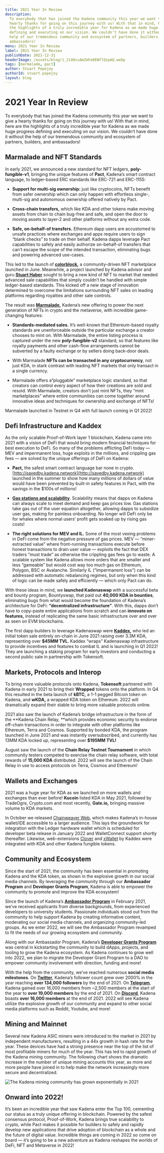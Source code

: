 ```yaml
---
title: 2021 Year In Review
description:
  To everybody that has joined the Kadena community this year we want to give a
  hearty thanks for going on this journey with us! With that in mind, here are
  the highlights of a truly incredible year for Kadena as we made huge progress
  defining and executing on our vision. We couldn’t have done it without the
  help of our tremendous community and ecosystem of partners, builders, and
  ambassadors!
menu: 2021 Year In Review
label: 2021 Year In Review
publishDate: 2021-12-31
headerImage: /assets/blog/1_2140ssAmZmFe0EWflQspAQ.webp
tags: [marmalade, pact]
author: Stuart Popejoy
authorId: stuart.popejoy
layout: blog
---
```


# 2021 Year In Review

To everybody that has joined the Kadena community this year we want to give a
hearty thanks for going on this journey with us! With that in mind, here are the
highlights of a truly incredible year for Kadena as we made huge progress
defining and executing on our vision. We couldn’t have done it without the help
of our tremendous community and ecosystem of partners, builders, and
ambassadors!

## Marmalade and NFT Standards

In early 2021, we announced a new standard for NFT ledgers,
**poly-fungible-v1**, bringing the unique features of **Pact**, Kadena’s smart
contract language, to ledger-based ERC standards like ERC-721 and ERC-1155:

- **Support for multi-sig ownership:** just like cryptocoins, NFTs benefit from
  safer ownership which can only happen with effortless single-, multi-sig and
  autonomous ownership offered natively by Pact.

- **Cross-chain transfers,** which like KDA and other tokens make moving assets
  from chain to chain bug-free and safe, and open the door to moving assets to
  layer-2 and other platforms without any extra code.

- **Safe, on-behalf-of transfers.** Ethereum dapp users are accustomed to unsafe
  practices where exchanges and apps require users to sign “blank checks” to
  trade on their behalf. Kadena dapps leverage Pact capabilities to safely and
  easily authorize on-behalf-of transfers that can’t escape the scope of the
  intended transaction, eliminating bugs and powering advanced use-cases.

This led to the launch of **[colorblock](https://colorblock.art/),** a
community-driven NFT marketplace launched in June. Meanwhile, a project launched
by Kadena advisor and guru **[Stuart Haber](https://immutablerecord.com/)**
sought to bring a new kind of NFT to market that needed advanced sale
capabilities that simply couldn’t be handled with simple ledger-based standards.
This kicked off a new stage of innovation determined to overcome the limitations
surrounding NFT sales on leading platforms regarding royalties and other sale
controls.

The result was **[Marmalade](https://marmalade.art/),** Kadena’s new offering to
power the next generation of NFTs in crypto and the metaverse, with incredible
game-changing features:

- **Standards-mediated sales.** It’s well-known that Ethereum-based royalty
  standards are unenforceable outside the particular exchange a creator chooses
  to mint on. With Marmalade, the entire listing process is captured under the
  new **poly-fungible-v2** standard, so that features like royalty payments and
  other cash-flow arrangements cannot be subverted by a faulty exchange or by
  sellers doing back-door deals.

- With Marmalade **NFTs can be transacted in any cryptocurrency**, not just KDA,
  in stark contrast with leading NFT markets that only transact in a single
  currency.

- Marmalade offers a“pluggable” marketplace logic standard, so that creators can
  control every aspect of how their creations are sold and resold. With
  Marmalade, creators don’t just mint NFTs, they “mint marketplaces” where
  entire communities can come together around innovative ideas and techniques
  for ownership and exchange of NFTs!

Marmalade launched in Testnet in Q4 with full launch coming in Q1 2022!

## Defi Infrastructure and Kaddex

As the only scalable Proof-of-Work layer 1 blockchain, Kadena came into 2021
with a vision of DeFi that would bring modern financial techniques for best
execution to DeFi. So many of the problems afflicting DeFi today — MEV and
impermanent loss, huge exploits in the millions, and crippling gas fees — are
solved by the unique offerings of DeFi on Kadena:

- **Pact,** the safest smart contract language bar none in crypto.
  [http://savedby.kadena.network](http://savedby.kadena.network) launched in the
  summer to show how many millions of dollars of value would have been prevented
  by built-in safety features in Pact, with the savings in the $100s of
  millions!

- **[Gas stations and scalability](/docs/blogchain/2020/the-first-crypto-gas-station-is-now-on-kadenas-blockchain-2020-08-06)**.
  Scalability means that dapps on Kadena can always scale to meet demand and
  keep gas prices low. Gas stations take gas out of the user equation
  altogether, allowing dapps to subsidize user gas, making for painless
  onboarding. No longer will DeFi only be for whales where normal users’ profit
  gets soaked up by rising gas costs!

- **The right solutions for MEV and IL.** Some of the most vexing problems in
  DeFi come from the negative pressure of gas prices. MEV — “miner-extracted
  value” where front-running transactions execute before honest transactions to
  drain user value — exploits the fact that DEX traders “must trade” as
  otherwise the crippling gas fees go to waste. A scalable system like Kadena
  allows more orders that are smaller and less “gameable” but would cost way too
  much gas on Ethereum, Polygon, BSC or Avalanche. Similarly IL (“impermanent
  loss”) can be addressed with automatic rebalancing regimes, but only when this
  kind of logic can be made safely and efficiently — which only Pact can do.

With these ideas in mind, we **launched Kadenaswap** with a successful beta and
bounty program, Bountyswap, that paid out **40,000 KDA in bounties**,
eliminating bugs from what would become the foundation of Kadena’s architecture
for DeFi: **“decentralized infrastructure”**. With this, dapps don’t have to
copy-paste entire applications from scratch and can **innovate on features,**
instead of replicating the same basic infrastructure over and over as seen on
EVM blockchains.

The first dapp builders to leverage Kadenaswap were
**[Kaddex](https://kaddex.com/),** who led an initial token sale entirely
on-chain in June 2021 raising over 3.3M KDA, representing over **$45MM TVL**.
Kaddex “wraps” Kadenaswap infrastructure to provide incentives and features to
combat IL and is launching in Q1 2022! They are launching a staking program for
early investors and conducting a second public sale in partnership with
Tokensoft.

## Markets, Protocols and Interop

To bring more valuable protocols onto Kadena, **Tokensoft** partnered with
Kadena in early 2021 to bring their **Wrapped** tokens onto the platform. In Q4
this resulted in the beta launch of **kBTC,** a 1–1 pegged Bitcoin token on
Kadena, and **wKDA,** a wrapped KDA token on Ethereum. 2022 will dramatically
expand their stable to bring more valuable protocols online.

2021 also saw the launch of Kadena’s bridge infrastructure in the form of the
**Kadena Chain Relay, **which provides economic security to endorse off-chain
transactions in order to integrate with other platforms like Ethereum, Terra and
Cosmos. Supported by bonded KDA, the program launched in June 2021 and was
instantly oversubscribed, and currently has 13MM KDA locked up, representing
over **$195MM TVL!**

August saw the launch of the **Chain Relay Testnet Tournament** in which
community testers competed to exercise the chain relay software, with total
rewards of **15,000 KDA** distributed. 2022 will see the launch of the Chain
Relay in use to access protocols on Terra, Cosmos and Ethereum!

## Wallets and Exchanges

2021 was a huge year for KDA as we launched on more wallets and exchanges than
ever before! **Kucoin** listed KDA in May 2021, followed by TradeOgre,
Crypto.com and most recently, **Gate.io,** bringing massive volume to KDA
markets.

In October we released [Chainweaver Web](https://chainweaver.kadena.network/),
which makes Kadena’s in-house wallet/IDE accessible to a larger audience. This
lays the groundwork for integration with the Ledger hardware wallet which is
scheduled for developer beta release in January 2022 and WalletConnect support
shortly thereafter. Likewise, web-extensions [Clover](https://clover.finance/)
and [xWallet](https://xwallet.kaddex.com/) by Kaddex were integrated with KDA
and other Kadena fungible tokens.

## Community and Ecosystem

Since the start of 2021, the community has been essential in promoting Kadena
and the KDA token, as shown in the explosive growth in our social media
channels. By leveraging the community through our **Ambassador Program** and
**Developer Grants Program**, Kadena is able to empower the community to promote
and improve the KDA ecosystem!

Since the launch of Kadena’s
**[Ambassador Program](./kadena-ambassador-program-launch-2021-02-23)** in
February 2021, we’ve received applicants from diverse backgrounds, from
experienced developers to university students. Passionate individuals stood out
from the community to help support Kadena by creating informative content,
moderating our social media channels, and organizing community-led groups. As we
enter 2022, we will see the Ambassador Program revamped to fit the needs of our
growing ecosystem and community.

Along with our Ambassador Program, Kadena’s
**[Developer Grants Program](https://github.com/kadena-io/technical-grants)**
was central in kickstarting the community to build dApps, projects, and tooling
to grow the Kadena ecosystem. As Kadena continues to grow well into 2022, we
plan to migrate the Developer Grant Program to a DAO to empower community
involvement with direction, funding and more!

With the help from the community, we’ve reached numerous **social media
milestones**. On **[Twitter](https://twitter.com/kadena_io)**, Kadena’s follower
count grew over 2000% in the year reaching **over 134,000 followers** by the end
of 2021. On **[Telegram](https://t.me/kadena_io)**, Kadena gained over 16,000
members from ~2,500 members at the start of the year to **over 19,000 members**
by the end of 2021. On **[Discord](https://discord.io/kadena)**, Kadena boasts
**over 16,000 members** at the end of 2021. 2022 will see Kadena utilize the
explosive growth of our community and expand to other social media platforms
such as Reddit, Youtube, and more!

## Mining and Mainnet

Several new Kadena ASIC miners were introduced to the market in 2021 by
independent manufacturers, resulting in a 44x growth in hash rate for the year.
These devices have had a strong presence near the top of the list of most
profitable miners for much of the year. This has led to rapid growth of the
Kadena mining community. The following chart shows the dramatic increase in the
number of unique mining accounts this year, as more and more people have joined
in to help make the network increasingly more secure and decentralized.

![The Kadena mining community has grown exponentially in 2021](/assets/blog/1_OWhg_s7f7DBG_BnZpsyIGQ.webp)

## Onward into 2022!

It’s been an incredible year that saw Kadena enter the Top 100, cementing our
status as a truly unique offering in blockchain. Powered by the safest consensus
protocol, Proof-of-Work, Kadena brings true scalability to crypto, while Pact
makes it possible for builders to safely and rapidly develop new applications
that drive adoption of blockchain as a whole and the future of digital value.
Incredible things are coming in 2022 so come on board — it’s going to be a new
adventure as Kadena reshapes the worlds of DeFi, NFT and Metaverse in 2022!
